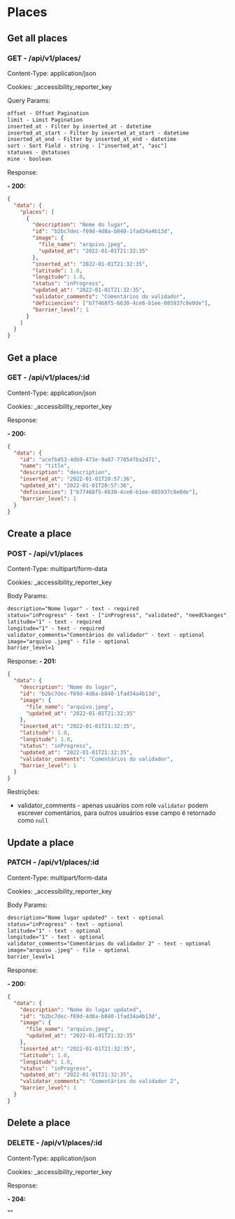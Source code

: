 # Places

## Get all places

### GET - /api/v1/places/

Content-Type: application/json

Cookies: \_accessibility_reporter_key

Query Params:

```txt
offset - Offset Pagination
limit - Limit Pagination
inserted_at - Filter by inserted_at - datetime
inserted_at_start - Filter by inserted_at_start - datetime
inserted_at_end - Filter by inserted_at_end - datetime
sort - Sort Field - string - ["inserted_at", "asc"]
statuses - @statuses
mine - boolean
```

Response:

**- 200:**

```json
{
  "data": {
    "places": [
      {
        "description": "Nome do lugar",
        "id": "b2bc7dec-f69d-4d8a-b840-1fad34a4b13d",
        "image": {
          "file_name": "arquivo.jpeg",
          "updated_at": "2022-01-01T21:32:35"
        },
        "inserted_at": "2022-01-01T21:32:35",
        "latitude": 1.0,
        "longitude": 1.0,
        "status": "inProgress",
        "updated_at": "2022-01-01T21:32:35",
        "validator_comments": "Comentários do validador",
        "deficiencies": ["b77468f5-6630-4ce6-b1ee-085937c8e0de"],
        "barrier_level": 1
      }
    ]
  }
}
```

## Get a place

### GET - /api/v1/places/:id

Content-Type: application/json

Cookies: \_accessibility_reporter_key

Response:

**- 200:**

```json
{
  "data": {
    "id": "acefb453-4db9-473e-9a87-77054fba2d71",
    "name": "title",
    "description": "description",
    "inserted_at": "2022-01-01T20:57:36",
    "updated_at": "2022-01-01T20:57:36",
    "deficiencies": ["b77468f5-6630-4ce6-b1ee-085937c8e0de"],
    "barrier_level": 1
  }
}
```

## Create a place

### POST - /api/v1/places

Content-Type: multipart/form-data

Cookies: \_accessibility_reporter_key

Body Params:

```txt
description="Nome lugar" - text - required
status="inProgress" - text - ["inProgress", "validated", "needChanges", "invalidated"] - required
latitude="1" - text - required
longitude="1" - text - required
validator_comments="Comentários do validador" - text - optional
image="arquivo .jpeg" - file - optional
barrier_level=1
```

Response:
**- 201:**

```json
{
  "data": {
    "description": "Nome do lugar",
    "id": "b2bc7dec-f69d-4d8a-b840-1fad34a4b13d",
    "image": {
      "file_name": "arquivo.jpeg",
      "updated_at": "2022-01-01T21:32:35"
    },
    "inserted_at": "2022-01-01T21:32:35",
    "latitude": 1.0,
    "longitude": 1.0,
    "status": "inProgress",
    "updated_at": "2022-01-01T21:32:35",
    "validator_comments": "Comentários do validador",
    "barrier_level": 1
  }
}
```

Restrições:

- validator_comments - apenas usuários com role `validator` podem escrever comentários, para outros usuários esse campo é retornado como `null`

## Update a place

### PATCH - /api/v1/places/:id

Content-Type: multipart/form-data

Cookies: \_accessibility_reporter_key

Body Params:

```txt
description="Nome lugar updated" - text - optional
status="inProgress" - text - optional
latitude="1" - text - optional
longitude="1" - text - optional
validator_comments="Comentários do validador 2" - text - optional
image="arquivo .jpeg" - file - optional
barrier_level=1
```

Response:

**- 200:**

```json
{
  "data": {
    "description": "Nome do lugar updated",
    "id": "b2bc7dec-f69d-4d8a-b840-1fad34a4b13d",
    "image": {
      "file_name": "arquivo.jpeg",
      "updated_at": "2022-01-01T21:32:35"
    },
    "inserted_at": "2022-01-01T21:32:35",
    "latitude": 1.0,
    "longitude": 1.0,
    "status": "inProgress",
    "updated_at": "2022-01-01T21:32:35",
    "validator_comments": "Comentários do validador 2",
    "barrier_level": 1
  }
}
```

## Delete a place

### DELETE - /api/v1/places/:id

Content-Type: application/json

Cookies: \_accessibility_reporter_key

Response:

**- 204:**

""
